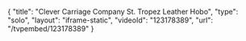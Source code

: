 {
    "title": "Clever Carriage Company St. Tropez Leather Hobo",
    "type": "solo",
    "layout": "iframe-static",
    "videoId": "123178389",
    "url": "\/tvpembed\/123178389"
}